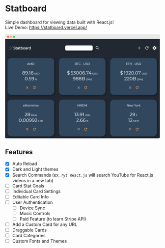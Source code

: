 # Statboard

Simple dashboard for viewing data built with React.js!\
Live Demo: https://statboard.vercel.app/

![](demo.png)

## Features

-   [x] Auto Reload
-   [x] Dark and Light themes
-   [x] Search Commands (ex. `?yt React.js` will search YouTube for React.js videos in a new tab)
-   [ ] Card Stat Goals
-   [ ] Individual Card Settings
-   [ ] Editable Card Info
-   [ ] User Authentication
    -   [ ] Device Sync
    -   [ ] Music Controls
    -   [ ] Paid Feature (to learn Stripe API)
-   [ ] Add a Custom Card for any URL
-   [ ] Draggable Cards
-   [ ] Card Categories
-   [ ] Custom Fonts and Themes
